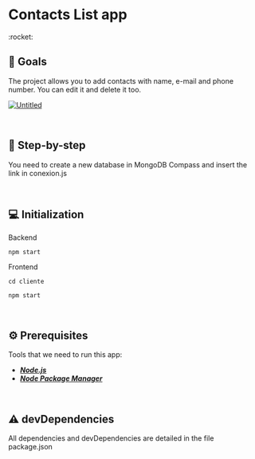<h1> Contacts List app </h1>
:rocket:
<br>

## :dart:	Goals

The project allows you to add contacts with name, e-mail and phone number. You can edit it and delete it too.

<a href="https://ibb.co/28hbXWN"><img src="https://i.ibb.co/PTjSBFQ/Untitled.jpg" alt="Untitled" border="0"></a>

<br>

## :footprints: Step-by-step

You need to create a new database in MongoDB Compass and insert the link in conexion.js

<br>

## :computer: Initialization

Backend

```
npm start

```
Frontend

```
cd cliente

npm start
```
<br>


## :gear:	Prerequisites
Tools that we need to run this app:

- ***[Node.js](https://nodejs.org/en/)***
- ***[Node Package Manager](https://www.npmjs.com/get-npm)***

<br>


## :warning: devDependencies

All dependencies and devDependencies are detailed in the file package.json

